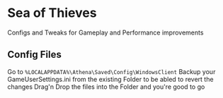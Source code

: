 # Sea of Thieves

Configs and Tweaks for Gameplay and Performance improvements

## Config Files

Go to `%LOCALAPPDATA%\Athena\Saved\Config\WindowsClient`
Backup your GameUserSettings.ini from the existing Folder to be abled to revert the changes
Drag'n Drop the files into the Folder and you're good to go
